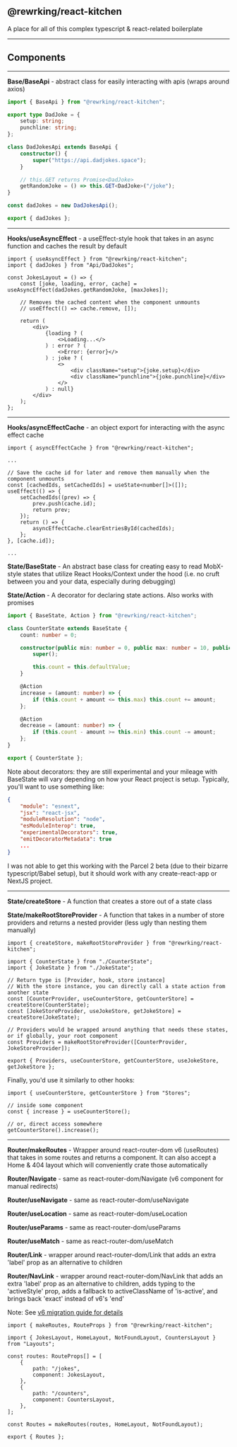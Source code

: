 ## @rewrking/react-kitchen

A place for all of this complex typescript & react-related boilerplate

---

## Components

---

**Base/BaseApi** - abstract class for easily interacting with apis (wraps around axios)

```ts
import { BaseApi } from "@rewrking/react-kitchen";

export type DadJoke = {
    setup: string;
    punchline: string;
};

class DadJokesApi extends BaseApi {
    constructor() {
        super("https://api.dadjokes.space");
    }

    // this.GET returns Promise<DadJoke>
    getRandomJoke = () => this.GET<DadJoke>("/joke");
}

const dadJokes = new DadJokesApi();

export { dadJokes };
```

---

**Hooks/useAsyncEffect** - a useEffect-style hook that takes in an async function and caches the result by default

```tsx
import { useAsyncEffect } from "@rewrking/react-kitchen";
import { dadJokes } from "Api/DadJokes";

const JokesLayout = () => {
    const [joke, loading, error, cache] = useAsyncEffect(dadJokes.getRandomJoke, [maxJokes]);

    // Removes the cached content when the component unmounts
    // useEffect(() => cache.remove, []);

    return (
        <div>
            {loading ? (
                <>Loading...</>
            ) : error ? (
                <>Error: {error}</>
            ) : joke ? (
                <>
                    <div className="setup">{joke.setup}</div>
                    <div className="punchline">{joke.punchline}</div>
                </>
            ) : null}
        </div>
    );
};
```

---

**Hooks/asyncEffectCache** - an object export for interacting with the async effect cache

```tsx
import { asyncEffectCache } from "@rewrking/react-kitchen";

...

// Save the cache id for later and remove them manually when the component unmounts
const [cachedIds, setCachedIds] = useState<number[]>([]);
useEffect(() => {
    setCachedIds((prev) => {
        prev.push(cache.id);
        return prev;
    });
    return () => {
        asyncEffectCache.clearEntriesById(cachedIds);
    };
}, [cache.id]);

...
```

**State/BaseState** - An abstract base class for creating easy to read MobX-style states that utilize React Hooks/Context under the hood (i.e. no cruft between you and your data, especially during debugging)

**State/Action** - A decorator for declaring state actions. Also works with promises

```ts
import { BaseState, Action } from "@rewrking/react-kitchen";

class CounterState extends BaseState {
    count: number = 0;

    constructor(public min: number = 0, public max: number = 10, public defaultValue: number = 5) {
        super();

        this.count = this.defaultValue;
    }

    @Action
    increase = (amount: number) => {
        if (this.count + amount <= this.max) this.count += amount;
    };

    @Action
    decrease = (amount: number) => {
        if (this.count - amount >= this.min) this.count -= amount;
    };
}

export { CounterState };
```

Note about decorators: they are still experimental and your mileage with BaseState will vary depending on how your React project is setup. Typically, you'll want to use something like:

```json
{
    "module": "esnext",
    "jsx": "react-jsx",
    "moduleResolution": "node",
    "esModuleInterop": true,
    "experimentalDecorators": true,
    "emitDecoratorMetadata": true
    ...
}
```

I was not able to get this working with the Parcel 2 beta (due to their bizarre typescript/Babel setup), but it should work with any create-react-app or NextJS project.

---

**State/createStore** - A function that creates a store out of a state class

**State/makeRootStoreProvider** - A function that takes in a number of store providers and returns a nested provider (less ugly than nesting them manually)

```tsx
import { createStore, makeRootStoreProvider } from "@rewrking/react-kitchen";

import { CounterState } from "./CounterState";
import { JokeState } from "./JokeState";

// Return type is [Provider, hook, store instance]
// With the store instance, you can directly call a state action from another state
const [CounterProvider, useCounterStore, getCounterStore] = createStore(CounterState);
const [JokeStoreProvider, useJokeStore, getJokeStore] = createStore(JokeState);

// Providers would be wrapped around anything that needs these states, or if globally, your root component
const Providers = makeRootStoreProvider([CounterProvider, JokeStoreProvider]);

export { Providers, useCounterStore, getCounterStore, useJokeStore, getJokeStore };
```

Finally, you'd use it similarly to other hooks:

```tsx
import { useCounterStore, getCounterStore } from "Stores";

// inside some component
const { increase } = useCounterStore();

// or, direct access somewhere
getCounterStore().increase();
```

---

**Router/makeRoutes** - Wrapper around react-router-dom v6 (useRoutes) that takes in some routes and returns a component. It can also accept a Home & 404 layout which will conveniently crate those automatically

**Router/Navigate** - same as react-router-dom/Navigate (v6 component for manual redirects)

**Router/useNavigate** - same as react-router-dom/useNavigate

**Router/useLocation** - same as react-router-dom/useLocation

**Router/useParams** - same as react-router-dom/useParams

**Router/useMatch** - same as react-router-dom/useMatch

**Router/Link** - wrapper around react-router-dom/Link that adds an extra 'label' prop as an alternative to children

**Router/NavLink** - wrapper around react-router-dom/NavLink that adds an extra 'label' prop as an alternative to children, adds typing to the 'activeStyle' prop, adds a fallback to activeClassName of 'is-active', and brings back 'exact' instead of v6's 'end'

Note: See [v6 migration guide for details](https://github.com/ReactTraining/react-router/blob/f59ee5488bc343cf3c957b7e0cc395ef5eb572d2/docs/advanced-guides/migrating-5-to-6.md)

```tsx
import { makeRoutes, RouteProps } from "@rewrking/react-kitchen";

import { JokesLayout, HomeLayout, NotFoundLayout, CountersLayout } from "Layouts";

const routes: RouteProps[] = [
    {
        path: "/jokes",
        component: JokesLayout,
    },
    {
        path: "/counters",
        component: CountersLayout,
    },
];

const Routes = makeRoutes(routes, HomeLayout, NotFoundLayout);

export { Routes };
```

